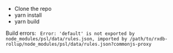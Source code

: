 * Clone the repo
* yarn install
* yarn build

Build errors:
` Error: 'default' is not exported by node_modules/psl/data/rules.json, imported by /path/to/rxdb-rollup/node_modules/psl/data/rules.json?commonjs-proxy`

